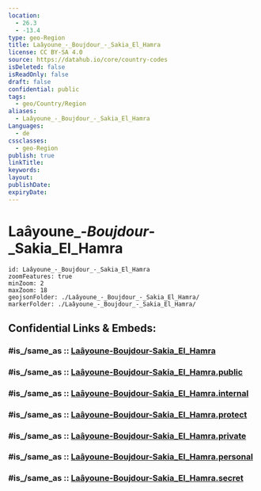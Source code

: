 ```yaml
---
location:
  - 26.3
  - -13.4
type: geo-Region
title: Laâyoune_-_Boujdour_-_Sakia_El_Hamra
license: CC BY-SA 4.0
source: https://datahub.io/core/country-codes
isDeleted: false
isReadOnly: false
draft: false
confidential: public
tags:
  - geo/Country/Region
aliases:
  - Laâyoune_-_Boujdour_-_Sakia_El_Hamra
Languages:
  - de
cssclasses:
  - geo-Region
publish: true
linkTitle:
keywords:
layout:
publishDate:
expiryDate:
---
```


# Laâyoune_-_Boujdour_-_Sakia_El_Hamra

```leaflet
id: Laâyoune_-_Boujdour_-_Sakia_El_Hamra
zoomFeatures: true 
minZoom: 2 
maxZoom: 18
geojsonFolder: ./Laâyoune_-_Boujdour_-_Sakia_El_Hamra/
markerFolder: ./Laâyoune_-_Boujdour_-_Sakia_El_Hamra/
```


## Confidential Links & Embeds: 

### #is_/same_as :: [Laâyoune-Boujdour-Sakia_El_Hamra](/_Standards/Earth/Continent/Africa/Africa~North/Morocco/Regions~Morocco/Laâyoune-Boujdour-Sakia_El_Hamra.md) 

### #is_/same_as :: [Laâyoune-Boujdour-Sakia_El_Hamra.public](/_public/Earth/Continent/Africa/Africa~North/Morocco/Regions~Morocco/Laâyoune-Boujdour-Sakia_El_Hamra.public.md) 

### #is_/same_as :: [Laâyoune-Boujdour-Sakia_El_Hamra.internal](/_internal/Earth/Continent/Africa/Africa~North/Morocco/Regions~Morocco/Laâyoune-Boujdour-Sakia_El_Hamra.internal.md) 

### #is_/same_as :: [Laâyoune-Boujdour-Sakia_El_Hamra.protect](/_protect/Earth/Continent/Africa/Africa~North/Morocco/Regions~Morocco/Laâyoune-Boujdour-Sakia_El_Hamra.protect.md) 

### #is_/same_as :: [Laâyoune-Boujdour-Sakia_El_Hamra.private](/_private/Earth/Continent/Africa/Africa~North/Morocco/Regions~Morocco/Laâyoune-Boujdour-Sakia_El_Hamra.private.md) 

### #is_/same_as :: [Laâyoune-Boujdour-Sakia_El_Hamra.personal](/_personal/Earth/Continent/Africa/Africa~North/Morocco/Regions~Morocco/Laâyoune-Boujdour-Sakia_El_Hamra.personal.md) 

### #is_/same_as :: [Laâyoune-Boujdour-Sakia_El_Hamra.secret](/_secret/Earth/Continent/Africa/Africa~North/Morocco/Regions~Morocco/Laâyoune-Boujdour-Sakia_El_Hamra.secret.md)

